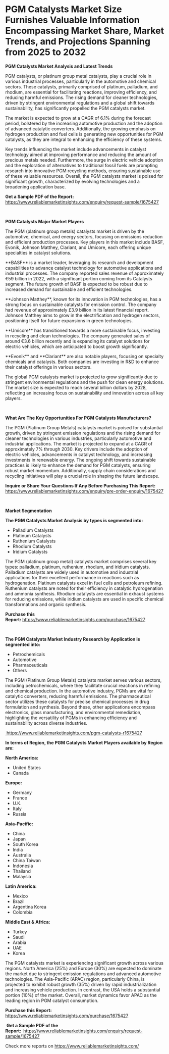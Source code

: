<p><h1>PGM Catalysts Market Size Furnishes Valuable Information Encompassing Market Share, Market Trends, and Projections Spanning from 2025 to 2032</h1></p><p><strong>PGM Catalysts Market Analysis and Latest Trends</strong></p>
<p><p>PGM catalysts, or platinum group metal catalysts, play a crucial role in various industrial processes, particularly in the automotive and chemical sectors. These catalysts, primarily comprised of platinum, palladium, and rhodium, are essential for facilitating reactions, improving efficiency, and reducing harmful emissions. The rising demand for cleaner technologies, driven by stringent environmental regulations and a global shift towards sustainability, has significantly propelled the PGM catalysts market.</p><p>The market is expected to grow at a CAGR of 6.1% during the forecast period, bolstered by the increasing automotive production and the adoption of advanced catalytic converters. Additionally, the growing emphasis on hydrogen production and fuel cells is generating new opportunities for PGM catalysts, as they are integral to enhancing the efficiency of these systems.</p><p>Key trends influencing the market include advancements in catalyst technology aimed at improving performance and reducing the amount of precious metals needed. Furthermore, the surge in electric vehicle adoption and the exploration of alternatives to traditional fossil fuels are prompting research into innovative PGM recycling methods, ensuring sustainable use of these valuable resources. Overall, the PGM catalysts market is poised for significant growth, characterized by evolving technologies and a broadening application base.</p></p>
<p><strong>Get a Sample PDF of the Report:&nbsp;</strong> <a href="https://www.reliablemarketinsights.com/enquiry/request-sample/1675427?utm_campaign=2885&utm_medium=2&utm_source=Github&utm_content=ia&utm_term=01042025&utm_id=pgm-catalysts">https://www.reliablemarketinsights.com/enquiry/request-sample/1675427</a></p>
<p>&nbsp;</p>
<p><strong>PGM Catalysts Major Market Players</strong></p>
<p><p>The PGM (platinum group metals) catalysts market is driven by the automotive, chemical, and energy sectors, focusing on emissions reduction and efficient production processes. Key players in this market include BASF, Evonik, Johnson Matthey, Clariant, and Umicore, each offering unique specialties in catalyst solutions.</p><p>**BASF** is a market leader, leveraging its research and development capabilities to advance catalyst technology for automotive applications and industrial processes. The company reported sales revenue of approximately €59 billion in 2022, with a significant portion coming from its Catalysts segment. The future growth of BASF is expected to be robust due to increased demand for sustainable and efficient technologies.</p><p>**Johnson Matthey**, known for its innovation in PGM technologies, has a strong focus on sustainable catalysts for emission control. The company had revenue of approximately £3.9 billion in its latest financial report. Johnson Matthey aims to grow in the electrification and hydrogen sectors, positioning itself for future expansions in green technologies.</p><p>**Umicore** has transitioned towards a more sustainable focus, investing in recycling and clean technologies. The company generated sales of around €3.6 billion recently and is expanding its catalyst solutions for electric vehicles, which are anticipated to boost growth significantly.</p><p>**Evonik** and **Clariant** are also notable players, focusing on specialty chemicals and catalysts. Both companies are investing in R&D to enhance their catalyst offerings in various sectors. </p><p>The global PGM catalysts market is projected to grow significantly due to stringent environmental regulations and the push for clean energy solutions. The market size is expected to reach several billion dollars by 2028, reflecting an increasing focus on sustainability and innovation across all key players.</p></p>
<p>&nbsp;</p>
<p><strong>What Are The Key Opportunities For PGM Catalysts Manufacturers?</strong></p>
<p><p>The PGM (Platinum Group Metals) catalysts market is poised for substantial growth, driven by stringent emission regulations and the rising demand for cleaner technologies in various industries, particularly automotive and industrial applications. The market is projected to expand at a CAGR of approximately 7% through 2030. Key drivers include the adoption of electric vehicles, advancements in catalyst technology, and increasing investments in renewable energy. The ongoing shift towards sustainable practices is likely to enhance the demand for PGM catalysts, ensuring robust market momentum. Additionally, supply chain considerations and recycling initiatives will play a crucial role in shaping the future landscape.</p></p>
<p><strong>Inquire or Share Your Questions If Any Before Purchasing This Report:</strong> <a href="https://www.reliablemarketinsights.com/enquiry/pre-order-enquiry/1675427?utm_campaign=2885&utm_medium=2&utm_source=Github&utm_content=ia&utm_term=01042025&utm_id=pgm-catalysts">https://www.reliablemarketinsights.com/enquiry/pre-order-enquiry/1675427</a></p>
<p>&nbsp;</p>
<p><strong>Market Segmentation</strong></p>
<p><strong>The PGM Catalysts Market Analysis by types is segmented into:</strong></p>
<p><ul><li>Palladium Catalysts</li><li>Platinum Catalysts</li><li>Ruthenium Catalysts</li><li>Rhodium Catalysts</li><li>Iridium Catalysts</li></ul></p>
<p><p>The PGM (platinum group metal) catalysts market comprises several key types: palladium, platinum, ruthenium, rhodium, and iridium catalysts. Palladium catalysts are widely used in automotive and industrial applications for their excellent performance in reactions such as hydrogenation. Platinum catalysts excel in fuel cells and petroleum refining. Ruthenium catalysts are noted for their efficiency in catalytic hydrogenation and ammonia synthesis. Rhodium catalysts are essential in exhaust systems for reducing emissions, while iridium catalysts are used in specific chemical transformations and organic synthesis.</p></p>
<p><strong>Purchase this Report:&nbsp;</strong><a href="https://www.reliablemarketinsights.com/purchase/1675427?utm_campaign=2885&utm_medium=2&utm_source=Github&utm_content=ia&utm_term=01042025&utm_id=pgm-catalysts">https://www.reliablemarketinsights.com/purchase/1675427</a></p>
<p>&nbsp;</p>
<p><strong>The PGM Catalysts Market Industry Research by Application is segmented into:</strong></p>
<p><ul><li>Petrochemicals</li><li>Automotive</li><li>Pharmaceuticals</li><li>Others</li></ul></p>
<p><p>The PGM (Platinum Group Metals) catalysts market serves various sectors, including petrochemicals, where they facilitate crucial reactions in refining and chemical production. In the automotive industry, PGMs are vital for catalytic converters, reducing harmful emissions. The pharmaceutical sector utilizes these catalysts for precise chemical processes in drug formulation and synthesis. Beyond these, other applications encompass electronics, glass manufacturing, and environmental remediation, highlighting the versatility of PGMs in enhancing efficiency and sustainability across diverse industries.</p></p>
<p><a href="https://www.reliablemarketinsights.com/pgm-catalysts-r1675427?utm_campaign=2885&utm_medium=2&utm_source=Github&utm_content=ia&utm_term=01042025&utm_id=pgm-catalysts">&nbsp;https://www.reliablemarketinsights.com/pgm-catalysts-r1675427</a></p>
<p><strong>In terms of Region, the PGM Catalysts Market Players available by Region are:</strong></p>
<p>
    <p> <strong> North America: </strong>
        <ul>
            <li>United States</li>
            <li>Canada</li>
        </ul>
        </p> 
    <p> <strong> Europe: </strong>
        <ul>
            <li>Germany</li>
            <li>France</li>
            <li>U.K.</li>
            <li>Italy</li>
            <li>Russia</li>
        </ul>
        </p> 
    <p> <strong> Asia-Pacific: </strong>
        <ul>
            <li>China</li>
            <li>Japan</li>
            <li>South Korea</li>
            <li>India</li>
            <li>Australia</li>
            <li>China Taiwan</li>
            <li>Indonesia</li>
            <li>Thailand</li>
            <li>Malaysia</li>
        </ul>
        </p> 
    <p> <strong> Latin America: </strong>
        <ul>
            <li>Mexico</li>
            <li>Brazil</li>
            <li>Argentina Korea</li>
            <li>Colombia</li>
        </ul>
        </p> 
    <p> <strong> Middle East & Africa: </strong>
        <ul>
            <li>Turkey</li>
            <li>Saudi</li>
            <li>Arabia</li>
            <li>UAE</li>
            <li>Korea</li>
        </ul>
    </p>
    </p>
<p><p>The PGM catalysts market is experiencing significant growth across various regions. North America (25%) and Europe (30%) are expected to dominate the market due to stringent emission regulations and advanced automotive technologies. The Asia-Pacific (APAC) region, particularly China, is projected to exhibit robust growth (35%) driven by rapid industrialization and increasing vehicle production. In contrast, the USA holds a substantial portion (10%) of the market. Overall, market dynamics favor APAC as the leading region in PGM catalyst consumption.</p></p>
<p><strong>Purchase this Report: </strong><a href="https://www.reliablemarketinsights.com/purchase/1675427?utm_campaign=2885&utm_medium=2&utm_source=Github&utm_content=ia&utm_term=01042025&utm_id=pgm-catalysts">https://www.reliablemarketinsights.com/purchase/1675427</a></p>
<p>&nbsp;<strong>Get a Sample PDF of the Report:&nbsp;&nbsp;</strong><a href="https://www.reliablemarketinsights.com/enquiry/request-sample/1675427?utm_campaign=2885&utm_medium=2&utm_source=Github&utm_content=ia&utm_term=01042025&utm_id=pgm-catalysts">https://www.reliablemarketinsights.com/enquiry/request-sample/1675427</a></p>
<p><strong></strong></p>
<p>Check more reports on <a href="https://www.reliablemarketinsights.com/?utm_campaign=2885&utm_medium=2&utm_source=Github&utm_content=ia&utm_term=01042025&utm_id=pgm-catalysts">https://www.reliablemarketinsights.com/</a></p>